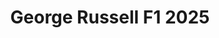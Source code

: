 ---
title: 'George Russell F1 2025'
category: 0_recientes
designSlug: 170-f1-2025-russell
image: '/products/autos/11-russell/principal.jpg'
imageHover: '/products/autos/11-russell/oversize.jpg'
prendas: [
   {   
        title: 'Remera',
        slug: 'remera',          
        image: '/products/autos/11-russell/normal.jpg',
        price: 'remerasPrecio',
        talles: 'remerasTalles'
    },
    {
        title: 'Remera Oversize',
        slug: 'remera-oversize',
        image: '/products/autos/11-russell/oversize.jpg',
        price: 'oversizePrecio',
        talles: 'oversizeTalles'
    },
    {
        title: 'Musculosa M',
        slug: 'musculosa-mujer',
        image: '/products/autos/11-russell/musculosa.jpg',
        price: 'musculosaPrecio',
        talles: 'musculosasMujerTalles'
    },
     {
        title: 'Musculosa H',
        slug: 'musculoso',
        image: '/products/autos/11-russell/musculoso.jpg',
        price: 'musculosaPrecio',
        talles: 'musculosasHombreTalles'
    },
    {
        title: 'Pupera Oversize',
        slug: 'pupera-oversize',
        image: '/products/autos/11-russell/pupera.jpg',
        price: 'remerasPrecio',
        talles: 'oversizePuperasTalles'
    },

    {
         title: 'Buzo',
         slug: 'buzo',
         image: '/products/autos/11-russell/buzo.jpg',
         price: buzosPrecio,
        talles: 'BuzosTalles'
     },
]
---